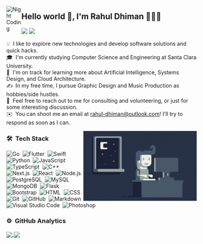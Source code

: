 <img alt="Night Coding" src="./assets/Hand%20Wave.gif" width='40' align="left"/><h2>Hello world 👋, I'm Rahul Dhiman 👨🏻‍💻</h2>

<p align="left">
<a href="https://rahuldhiman93.github.io/Portfolio/"><img src="https://img.shields.io/badge/-Portfolio-3423A6?style=flat&logo=Google-Chrome&logoColor=white"/></a>
<a href="https://www.linkedin.com/in/rahuldhiman93/"><img src="https://img.shields.io/badge/-Rahul%20Dhiman-0077B5?style=flat&logo=Linkedin&logoColor=white"/></a>
</p>


💡 &nbsp;I like to explore new technologies and develop software solutions and quick hacks.\
🎓 &nbsp;I'm currently studying Computer Science and Engineering at Santa Clara University.\
🌱 &nbsp;I'm on track for learning more about Artificial Intelligence, Systems Design, and Cloud Architecture.\
✍️ &nbsp;In my free time, I pursue Graphic Design and Music Production as hobbies/side hustles.\
💬 &nbsp;Feel free to reach out to me for consulting and volunteering, or just for some interesting discussion.\
✉️ &nbsp;You can shoot me an email at rahul-dhiman@outlook.com! I'll try to respond as soon as I can.

<img alt="Night Coding" src="https://raw.githubusercontent.com/AVS1508/AVS1508/master/assets/Night-Coding.gif" align="right"/>

### 🛠 &nbsp;Tech Stack

![Go](https://img.shields.io/badge/-Go-05122A?style=flat&logo=go)&nbsp;
![Flutter](https://img.shields.io/badge/-Flutter-05122A?style=flat&logo=flutter)&nbsp;
![Swift](https://img.shields.io/badge/-Swift-05122A?style=flat&logo=swift)&nbsp;
![Python](https://img.shields.io/badge/-Python-05122A?style=flat&logo=python)&nbsp;
![JavaScript](https://img.shields.io/badge/-JavaScript-05122A?style=flat&logo=javascript)&nbsp;
![TypeScript](https://img.shields.io/badge/-TypeScript-05122A?style=flat&logo=typescript)&nbsp;
![C++](https://img.shields.io/badge/-C++-05122A?style=flat&logo=C%2B%2B&logoColor=00599C)&nbsp;
![Next.js](https://img.shields.io/badge/-Next.js-05122A?style=flat&logo=next.js)&nbsp;
![React](https://img.shields.io/badge/-React-05122A?style=flat&logo=react)&nbsp;
![Node.js](https://img.shields.io/badge/-Node.js-05122A?style=flat&logo=node.js)\
![PostgreSQL](https://img.shields.io/badge/-PostgreSQL-05122A?style=flat&logo=postgresql)&nbsp;
![MySQL](https://img.shields.io/badge/-MySQL-05122A?style=flat&logo=mysql)&nbsp;
![MongoDB](https://img.shields.io/badge/-MongoDB-05122A?style=flat&logo=mongodb)&nbsp;
![Flask](https://img.shields.io/badge/-Flask-05122A?style=flat&logo=flask)\
![Bootstrap](https://img.shields.io/badge/-Bootstrap-05122A?style=flat&logo=bootstrap&logoColor=563D7C)&nbsp;
![HTML](https://img.shields.io/badge/-HTML-05122A?style=flat&logo=HTML5)&nbsp;
![CSS](https://img.shields.io/badge/-CSS-05122A?style=flat&logo=CSS3&logoColor=1572B6)&nbsp;
![Git](https://img.shields.io/badge/-Git-05122A?style=flat&logo=git)&nbsp;
![GitHub](https://img.shields.io/badge/-GitHub-05122A?style=flat&logo=github)&nbsp;
![Markdown](https://img.shields.io/badge/-Markdown-05122A?style=flat&logo=markdown)&nbsp;
![Visual Studio Code](https://img.shields.io/badge/-Visual%20Studio%20Code-05122A?style=flat&logo=visual-studio-code&logoColor=007ACC)&nbsp;
![Photoshop](https://img.shields.io/badge/-Photoshop-05122A?style=flat&logo=adobe-photoshop)&nbsp;

### ⚙️ &nbsp;GitHub Analytics

<a href="https://github.com/RahulDhiman93">
  <img height=200 align="center" src="https://github-readme-stats-eight-theta.vercel.app/api?username=RahulDhiman93&show_icons=true&theme=algolia&include_all_commits=true&count_private=true" />
</a>
<a href="https://github.com/RahulDhiman93">
  <img height=200 align="center" src="https://github-readme-stats.vercel.app/api/top-langs?username=RahulDhiman93&hide_progress=true&hide=jupyter%20notebook,html,css&layout=compact&langs_count=10&theme=algolia&card_width=280"/>
</a>
